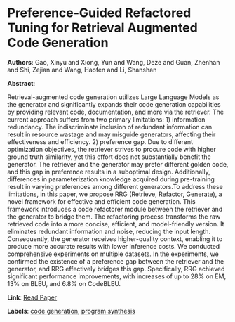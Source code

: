 # Preference-Guided Refactored Tuning for Retrieval Augmented Code Generation

**Authors**: Gao, Xinyu and Xiong, Yun and Wang, Deze and Guan, Zhenhan and Shi, Zejian and Wang, Haofen and Li, Shanshan

**Abstract**:

Retrieval-augmented code generation utilizes Large Language Models as the generator and significantly expands their code generation capabilities by providing relevant code, documentation, and more via the retriever. The current approach suffers from two primary limitations: 1) information redundancy. The indiscriminate inclusion of redundant information can result in resource wastage and may misguide generators, affecting their effectiveness and efficiency. 2) preference gap. Due to different optimization objectives, the retriever strives to procure code with higher ground truth similarity, yet this effort does not substantially benefit the generator. The retriever and the generator may prefer different golden code, and this gap in preference results in a suboptimal design. Additionally, differences in parameterization knowledge acquired during pre-training result in varying preferences among different generators.To address these limitations, in this paper, we propose RRG (Retrieve, Refactor, Generate), a novel framework for effective and efficient code generation. This framework introduces a code refactorer module between the retriever and the generator to bridge them. The refactoring process transforms the raw retrieved code into a more concise, efficient, and model-friendly version. It eliminates redundant information and noise, reducing the input length. Consequently, the generator receives higher-quality context, enabling it to produce more accurate results with lower inference costs. We conducted comprehensive experiments on multiple datasets. In the experiments, we confirmed the existence of a preference gap between the retriever and the generator, and RRG effectively bridges this gap. Specifically, RRG achieved significant performance improvements, with increases of up to 28\% on EM, 13\% on BLEU, and 6.8\% on CodeBLEU.

**Link**: [Read Paper](https://doi.org/10.1145/3691620.3694987)

**Labels**: [code generation](../../labels/code_generation.md), [program synthesis](../../labels/program_synthesis.md)
